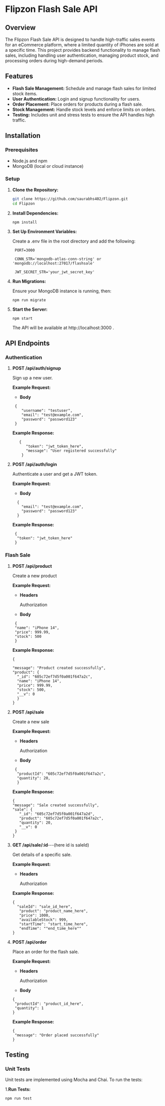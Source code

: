 # Flipzon Flash Sale API
## Overview

The Flipzon Flash Sale API is designed to handle high-traffic sales events for an eCommerce platform, where a limited quantity of iPhones are sold at a specific time. This project provides backend functionality to manage flash sales, including handling user authentication, managing product stock, and processing orders during high-demand periods.


## Features

- **Flash Sale Management:** Schedule and manage flash sales for limited stock items.
- **User Authentication:** Login and signup functionality for users.
- **Order Placement:** Place orders for products during a flash sale.
- **Stock Management:** Handle stock levels and enforce limits on orders.
- **Testing:** Includes unit and stress tests to ensure the API handles high traffic.


## Installation

### Prerequisites

- Node.js and npm
- MongoDB (local or cloud instance)

### Setup

1. **Clone the Repository:**

   ```bash
   git clone https://github.com/saurabhs402/Flipzon.git
   cd Flipzon
2. **Install Dependencies:**
     ```
     npm install
    ```
3. **Set Up Environment Variables:**

     Create a .env file in the root directory and add the following:

     ```
      PORT=3000

      CONN_STR='mongodb-atlas-conn-string' or 'mongodb://localhost:27017/flashsale'

      JWT_SECRET_STR='your_jwt_secret_key'

     ```

4. **Run Migrations:**

     Ensure your MongoDB instance is running, then:

     ```
     npm run migrate
     ```
5. **Start the Server:**
     ```
     npm start
     ```

      The API will be available at http://localhost:3000 .


## API Endpoints
 ### Authentication
 1. **POST /api/auth/signup**

    Sign up a new user.

    **Example Request:**
    - **Body**
     ```
      {
         "username": "testuser",
         "email": "test@example.com",
         "password": "password123"
      }
      ```
     **Example Response:**
      ```
         {
            "token": "jwt_token_here",
            "message": "User registered successfully"
          }
      ```
2. **POST /api/auth/login**

   Authenticate a user and get a JWT token.

   **Example Request:**
   - **Body**

    ```
      {
        "email": "test@example.com",
        "password": "password123"
      }
     ```
   **Example Response:**
   ```
    {
     "token": "jwt_token_here"
    }
   ```

### Flash Sale

1. **POST /api/product**

   Create a new product

      **Example Request:**

    - **Headers**
      
      Authorization <token>
    - **Body**
     ```
      {
      "name": "iPhone 14",
      "price": 999.99,
      "stock": 500
      }

     ```
   **Example Response:**
      ```
     {

     "message": "Product created successfully",
     "product": {
        "_id": "605c72ef7d5f0a001f647a2c",
        "name": "iPhone 14",
        "price": 999.99,
        "stock": 500,
        "__v": 0
        }
    }

     ```

2. **POST /api/sale**

   Create a new sale

     **Example Request:**

    - **Headers**

      Authorization <token>
    - **Body**
     ```
      {
       "productId": "605c72ef7d5f0a001f647a2c",
       "quantity": 20,
       }
     ```
   **Example Response:**
      ```
     {
      "message": "Sale created successfully",
      "sale": {
         "_id": "605c72ef7d5f0a001f647a2d",
         "product": "605c72ef7d5f0a001f647a2c",
         "quantity": 20,
         "__v": 0
       }
    }
     ```

3. **GET /api/sale/:id**---(here id is saleId)

    Get details of a specific sale.

     **Example Request:**

    - **Headers**
      
      Authorization <token>

     **Example Response:**
    ```
    {
      "saleId": "sale_id_here",
       "product": "product_name_here",
       "price": 1000,
       "availableStock": 999,
       "startTime": "start_time_here",
       "endTime": ""end_time_here""
    }
    ```
4. **POST /api/order** 

    Place an order for the flash sale.

    **Example Request:**

     - **Headers**
      
         Authorization <token>
     - **Body**
     ```
     {
      "productId": "product_id_here",
      "quantity": 1
     }
    ```
   **Example Response:**
   ```
   {
    "message": "Order placed successfully"
   }
   ```

## Testing
### Unit Tests
Unit tests are implemented using Mocha and Chai. To run the tests:

1.**Run Tests:**
```
npm run test
```




